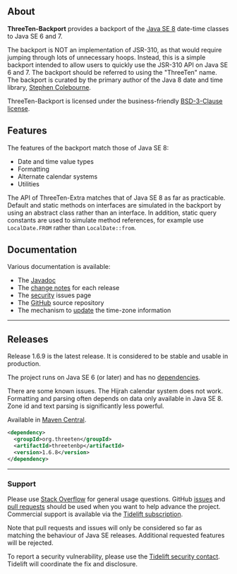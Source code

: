 ## <i></i> About

**ThreeTen-Backport** provides a backport of the
[Java SE 8](https://docs.oracle.com/javase/8/docs/api/java/time/package-summary.html) date-time classes to Java SE 6 and 7.

The backport is NOT an implementation of JSR-310, as that would require
jumping through lots of unnecessary hoops.
Instead, this is a simple backport intended to allow users to quickly
use the JSR-310 API on Java SE 6 and 7.
The backport should be referred to using the "ThreeTen" name.
The backport is curated by the primary author of the Java 8 date and time library, [Stephen Colebourne](https://www.joda.org/).

ThreeTen-Backport is licensed under the business-friendly [BSD-3-Clause license](license.html).


## <i></i> Features

The features of the backport match those of Java SE 8:

* Date and time value types
* Formatting
* Alternate calendar systems
* Utilities

The API of ThreeTen-Extra matches that of Java SE 8 as far as practicable.
Default and static methods on interfaces are simulated in the backport
by using an abstract class rather than an interface.
In addition, static query constants are used to simulate method references, for example
use <code>LocalDate.FROM</code> rather than <code>LocalDate::from</code>.


## <i></i> Documentation

Various documentation is available:

* The [Javadoc](apidocs/index.html)
* The [change notes](changes-report.html) for each release
* The [security](security.html) issues page
* The [GitHub](https://github.com/ThreeTen/threetenbp) source repository
* The mechanism to [update](update-tzdb.html) the time-zone information

---

## <i></i> Releases

Release 1.6.9 is the latest release.
It is considered to be stable and usable in production.

The project runs on Java SE 6 (or later) and has no [dependencies](dependencies.html).

There are some known issues.
The Hijrah calendar system does not work.
Formatting and parsing often depends on data only available in Java SE 8.
Zone id and text parsing is significantly less powerful.

Available in [Maven Central](https://search.maven.org/search?q=g:org.threeten%20AND%20a:threetenbp&core=gav).

```xml
<dependency>
  <groupId>org.threeten</groupId>
  <artifactId>threetenbp</artifactId>
  <version>1.6.8</version>
</dependency>
```

---

### Support

Please use [Stack Overflow](https://stackoverflow.com/questions/tagged/threetenbp) for general usage questions.
GitHub [issues](https://github.com/ThreeTen/threetenbp/issues) and [pull requests](https://github.com/ThreeTen/threetenbp/pulls)
should be used when you want to help advance the project.
Commercial support is available via the
[Tidelift subscription](https://tidelift.com/subscription/pkg/maven-org-threeten-threetenbp?utm_source=maven-org-threeten-threetenbp&utm_medium=referral&utm_campaign=website).

Note that pull requests and issues will only be considered so far as matching the behaviour of Java SE releases.
Additional requested features will be rejected.

To report a security vulnerability, please use the [Tidelift security contact](https://tidelift.com/security).
Tidelift will coordinate the fix and disclosure.

